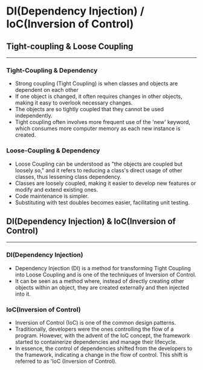 # DI(Dependency Injection) / IoC(Inversion of Control) 

## Tight-coupling & Loose Coupling
___
### Tight-Coupling & Dependency
- Strong coupling (Tight Coupling) is when classes and objects are dependent on each other
- If one object is changed, it often requires changes in other objects, making it easy to overlook necessary changes.
- The objects are so tightly coupled that they cannot be used independently.
- Tight coupling often involves more frequent use of the 'new' keyword, which consumes more computer memory as each new instance is created.

### Loose-Coupling & Dependency
- Loose Coupling can be understood as "the objects are coupled but loosely so," and it refers to reducing a class's direct usage of other classes, thus lessening class dependency.
- Classes are loosely coupled, making it easier to develop new features or modify and extend existing ones.
- Code maintenance is simpler.
- Substituting with test doubles becomes easier, facilitating unit testing.

## DI(Dependency Injection) & IoC(Inversion of Control)
___
### DI(Dependency Injection)
- Dependency Injection (DI) is a method for transforming Tight Coupling into Loose Coupling and is one of the techniques of Inversion of Control.
- It can be seen as a method where, instead of directly creating other objects within an object, they are created externally and then injected into it.

### IoC(Inversion of Control)
- Inversion of Control (IoC) is one of the common design patterns.
- Traditionally, developers were the ones controlling the flow of a program. However, with the advent of the IoC concept, the framework started to containerize dependencies and manage their lifecycle.
- In essence, the control of dependencies shifted from the developers to the framework, indicating a change in the flow of control. This shift is referred to as 'IoC (Inversion of Control).